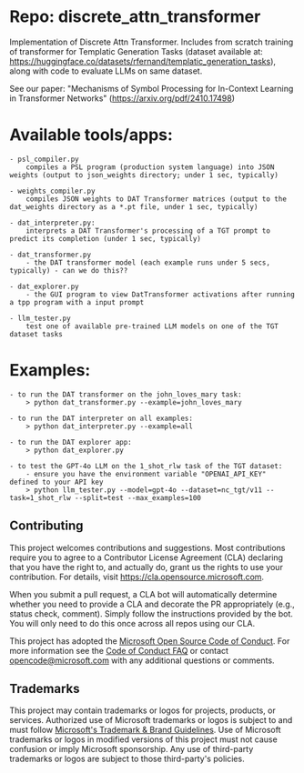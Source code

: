 # Repo: discrete_attn_transformer
Implementation of Discrete Attn Transformer.  Includes from scratch training of transformer for
Templatic Generation Tasks (dataset available at: https://huggingface.co/datasets/rfernand/templatic_generation_tasks), 
along with code to evaluate LLMs on same dataset.

See our paper: "Mechanisms of Symbol Processing for In-Context Learning in Transformer Networks" (https://arxiv.org/pdf/2410.17498)

# Available tools/apps:

    - psl_compiler.py
        compiles a PSL program (production system language) into JSON weights (output to json_weights directory; under 1 sec, typically)

    - weights_compiler.py
        compiles JSON weights to DAT Transformer matrices (output to the dat_weights directory as a *.pt file, under 1 sec, typically)

    - dat_interpreter.py: 
        interprets a DAT Transformer's processing of a TGT prompt to predict its completion (under 1 sec, typically)

    - dat_transformer.py
        - the DAT transformer model (each example runs under 5 secs, typically) - can we do this??

    - dat_explorer.py
        - the GUI program to view DatTransformer activations after running a tpp program with a input prompt
        
    - llm_tester.py
        test one of available pre-trained LLM models on one of the TGT dataset tasks

# Examples:
    - to run the DAT transformer on the john_loves_mary task:
        > python dat_transformer.py --example=john_loves_mary

    - to run the DAT interpreter on all examples:
        > python dat_interpreter.py --example=all

    - to run the DAT explorer app:
        > python dat_explorer.py 

    - to test the GPT-4o LLM on the 1_shot_rlw task of the TGT dataset:
        - ensure you have the environment variable "OPENAI_API_KEY" defined to your API key
        > python llm_tester.py --model=gpt-4o --dataset=nc_tgt/v11 --task=1_shot_rlw --split=test --max_examples=100

## Contributing

This project welcomes contributions and suggestions.  Most contributions require you to agree to a
Contributor License Agreement (CLA) declaring that you have the right to, and actually do, grant us
the rights to use your contribution. For details, visit https://cla.opensource.microsoft.com.

When you submit a pull request, a CLA bot will automatically determine whether you need to provide
a CLA and decorate the PR appropriately (e.g., status check, comment). Simply follow the instructions
provided by the bot. You will only need to do this once across all repos using our CLA.

This project has adopted the [Microsoft Open Source Code of Conduct](https://opensource.microsoft.com/codeofconduct/).
For more information see the [Code of Conduct FAQ](https://opensource.microsoft.com/codeofconduct/faq/) or
contact [opencode@microsoft.com](mailto:opencode@microsoft.com) with any additional questions or comments.

## Trademarks

This project may contain trademarks or logos for projects, products, or services. Authorized use of Microsoft 
trademarks or logos is subject to and must follow 
[Microsoft's Trademark & Brand Guidelines](https://www.microsoft.com/en-us/legal/intellectualproperty/trademarks/usage/general).
Use of Microsoft trademarks or logos in modified versions of this project must not cause confusion or imply Microsoft sponsorship.
Any use of third-party trademarks or logos are subject to those third-party's policies.